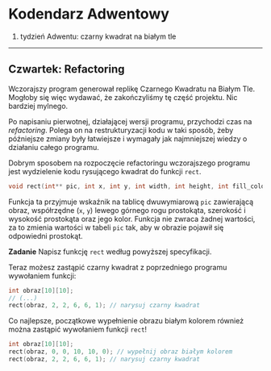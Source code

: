 Kodendarz Adwentowy
===================

1. tydzień Adwentu: czarny kwadrat na białym tle
------------------------------------------------

## Czwartek: Refactoring

Wczorajszy program generował replikę Czarnego Kwadratu na Białym Tle.
Mogłoby się więc wydawać, że zakończyliśmy tę część projektu. Nic bardziej mylnego.

Po napisaniu pierwotnej, działającej wersji programu, przychodzi czas na
*refactoring*. Polega on na restrukturyzacji kodu w taki sposób, żeby późniejsze
zmiany były łatwiejsze i wymagały jak najmniejszej wiedzy o działaniu całego
programu.

Dobrym sposobem na rozpoczęcie refactoringu wczorajszego programu jest wydzielenie
kodu rysującego kwadrat do funkcji `rect`.

```C
void rect(int** pic, int x, int y, int width, int height, int fill_color);
```

Funkcja ta przyjmuje wskaźnik na tablicę dwuwymiarową `pic` zawierającą obraz,
współrzędne (`x`, `y`) lewego górnego rogu prostokąta, szerokość i wysokość
prostokąta oraz jego kolor. Funkcja nie zwraca żadnej wartości, za to zmienia
wartości w tabeli `pic` tak, aby w obrazie pojawił się odpowiedni prostokąt.

**Zadanie** Napisz funkcję `rect` według powyższej specyfikacji.

Teraz możesz zastąpić czarny kwadrat z poprzedniego programu wywołaniem funkcji:

```C
int obraz[10][10];
// (...)
rect(obraz, 2, 2, 6, 6, 1); // narysuj czarny kwadrat
```

Co najlepsze, początkowe wypełnienie obrazu białym kolorem również można
zastąpić wywołaniem funkcji `rect`!

```C
int obraz[10][10];
rect(obraz, 0, 0, 10, 10, 0); // wypełnij obraz białym kolorem
rect(obraz, 2, 2, 6, 6, 1); // narysuj czarny kwadrat
```
